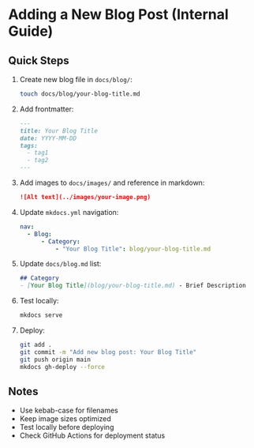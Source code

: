 # Adding a New Blog Post (Internal Guide)

## Quick Steps

1. Create new blog file in `docs/blog/`:
   ```bash
   touch docs/blog/your-blog-title.md
   ```

2. Add frontmatter:
   ```markdown
   ---
   title: Your Blog Title
   date: YYYY-MM-DD
   tags:
     - tag1
     - tag2
   ---
   ```

3. Add images to `docs/images/` and reference in markdown:
   ```markdown
   ![Alt text](../images/your-image.png)
   ```

4. Update `mkdocs.yml` navigation:
   ```yaml
   nav:
     - Blog:
         - Category:
             - "Your Blog Title": blog/your-blog-title.md
   ```

5. Update `docs/blog.md` list:
   ```markdown
   ## Category
   - [Your Blog Title](blog/your-blog-title.md) - Brief Description
   ```

6. Test locally:
   ```bash
   mkdocs serve
   ```

7. Deploy:
   ```bash
   git add .
   git commit -m "Add new blog post: Your Blog Title"
   git push origin main
   mkdocs gh-deploy --force
   ```

## Notes
- Use kebab-case for filenames
- Keep image sizes optimized
- Test locally before deploying
- Check GitHub Actions for deployment status 